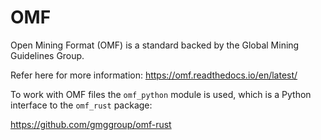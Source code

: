 # OMF

Open Mining Format (OMF) is a standard backed by the Global Mining Guidelines Group.

Refer here for more information: https://omf.readthedocs.io/en/latest/

To work with OMF files the `omf_python` module is used, which is a Python interface to the `omf_rust` package:

https://github.com/gmggroup/omf-rust